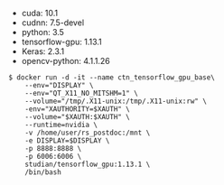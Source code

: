 * cuda: 10.1
* cudnn: 7.5-devel
* python: 3.5
* tensorflow-gpu: 1.13.1
* Keras: 2.3.1
* opencv-python: 4.1.1.26
```
$ docker run -d -it --name ctn_tensorflow_gpu_base\
    --env="DISPLAY" \
    --env="QT_X11_NO_MITSHM=1" \
    --volume="/tmp/.X11-unix:/tmp/.X11-unix:rw" \
    -env="XAUTHORITY=$XAUTH" \
    --volume="$XAUTH:$XAUTH" \
    --runtime=nvidia \
    -v /home/user/rs_postdoc:/mnt \
    -e DISPLAY=$DISPLAY \
    -p 8888:8888 \
    -p 6006:6006 \
    studian/tensorflow_gpu:1.13.1 \
    /bin/bash
```
